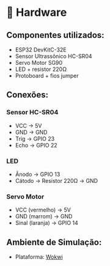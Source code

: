 # 🔧 Hardware

## Componentes utilizados:
- ESP32 DevKitC-32E
- Sensor Ultrassônico HC-SR04
- Servo Motor SG90
- LED + resistor 220Ω
- Protoboard + fios jumper

## Conexões:
### Sensor HC-SR04
- VCC → 5V
- GND → GND
- Trig → GPIO 23
- Echo → GPIO 22

### LED
- Ânodo → GPIO 13
- Cátodo → Resistor 220Ω → GND

### Servo Motor
- VCC (vermelho) → 5V
- GND (marrom) → GND
- Sinal (laranja) → GPIO 14

## Ambiente de Simulação:
- Plataforma: [Wokwi](https://wokwi.com)
